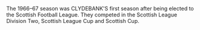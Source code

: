 The 1966–67 season was CLYDEBANK'S first season after being elected to the Scottish Football League. They competed in the Scottish League Division Two, Scottish League Cup and Scottish Cup.
